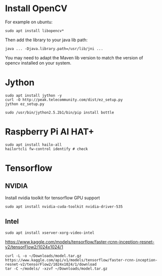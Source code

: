 # Install OpenCV

For example on ubuntu:

```shell
sudo apt install libopencv*
```

Then add the library to your java lib path:

```shell
java ... -Djava.library.path=/usr/lib/jni ...
```

You may need to adapt the Maven lib version to match the version of opencv installed on your system.

# Jython

```shell
sudo apt install jython -y
curl -O http://peak.telecommunity.com/dist/ez_setup.py
jython ez_setup.py
```

```shell
sudo /usr/bin/jython2.5.2b1/bin/pip install bottle
```

# Raspberry Pi AI HAT+

```shell
sudo apt install hailo-all
hailortcli fw-control identify # check
```

# Tensorflow

## NVIDIA

Install nvidia toolkit for tensorflow GPU support

```shell
sudo apt install nvidia-cuda-toolkit nvidia-driver-535
```

## Intel

```shell
sudo apt install xserver-xorg-video-intel
```

https://www.kaggle.com/models/tensorflow/faster-rcnn-inception-resnet-v2/tensorFlow2/1024x1024/1

```shell
curl -L -o ~/Downloads/model.tar.gz https://www.kaggle.com/api/v1/models/tensorflow/faster-rcnn-inception-resnet-v2/tensorFlow2/1024x1024/1/download
tar -C ~/models/ -xzvf ~/Downloads/model.tar.gz
```